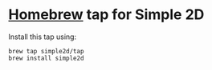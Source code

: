# [Homebrew](http://brew.sh) tap for Simple 2D

Install this tap using:

```
brew tap simple2d/tap
brew install simple2d
```
